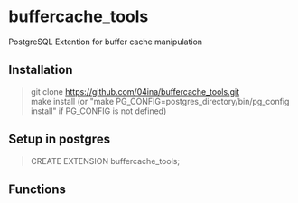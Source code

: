 # buffercache_tools
PostgreSQL Extention for buffer cache manipulation 
## Installation
> git clone https://github.com/04ina/buffercache_tools.git  
> make install (or "make PG_CONFIG=postgres_directory/bin/pg_config install" if PG_CONFIG is not defined)    
## Setup in postgres
> CREATE EXTENSION buffercache_tools;
## Functions

